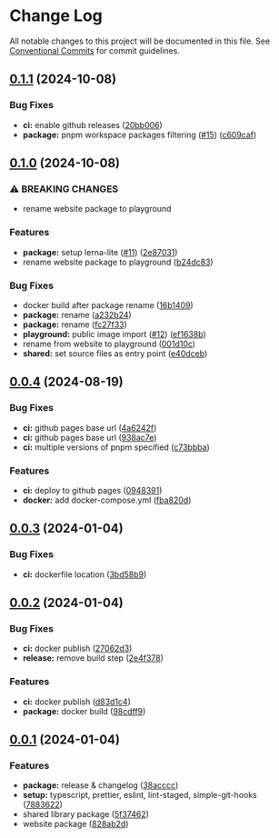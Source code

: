 # Change Log

All notable changes to this project will be documented in this file.
See [Conventional Commits](https://conventionalcommits.org) for commit guidelines.

## [0.1.1](https://github.com/coldrun/monorepo-typescript/compare/v0.1.0...v0.1.1) (2024-10-08)

### Bug Fixes

* **ci:** enable github releases ([20bb006](https://github.com/coldrun/monorepo-typescript/commit/20bb00623e0f8c37ca6aa549ebe1289ef580b733))
* **package:** pnpm workspace packages filtering ([#15](https://github.com/coldrun/monorepo-typescript/issues/15)) ([c609caf](https://github.com/coldrun/monorepo-typescript/commit/c609cafc74f7b97b914d4139bcc578b7fac69ccc))

## [0.1.0](https://github.com/coldrun/monorepo-typescript/compare/v0.0.4...v0.1.0) (2024-10-08)

### ⚠ BREAKING CHANGES

* rename website package to playground

### Features

* **package:** setup lerna-lite ([#11](https://github.com/coldrun/monorepo-typescript/issues/11)) ([2e87031](https://github.com/coldrun/monorepo-typescript/commit/2e8703186df59accf0bb56755676c69cc9e7cd61))
* rename website package to playground ([b24dc83](https://github.com/coldrun/monorepo-typescript/commit/b24dc8305560bbd3509cf12f843de9a5b8966dca))

### Bug Fixes

* docker build after package rename ([16b1409](https://github.com/coldrun/monorepo-typescript/commit/16b14092bac8fb9c39e387627ed02b79ec728a54))
* **package:** rename ([a232b24](https://github.com/coldrun/monorepo-typescript/commit/a232b24653505cdfd989dff0a4f0ab4bb8f80a84))
* **package:** rename ([fc27f33](https://github.com/coldrun/monorepo-typescript/commit/fc27f335a1d614cff9eb58f3db9733abe584848d))
* **playground:** public image import ([#12](https://github.com/coldrun/monorepo-typescript/issues/12)) ([ef1638b](https://github.com/coldrun/monorepo-typescript/commit/ef1638be98555250e28d62baa4de16c9e2e406e4))
* rename from website to playground ([001d10c](https://github.com/coldrun/monorepo-typescript/commit/001d10c1b705e1984c631acbdd277c8d59ccbd71))
* **shared:** set source files as entry point ([e40dceb](https://github.com/coldrun/monorepo-typescript/commit/e40dceb3c7e712c15d0b53642c1a282d202b8afe))

## [0.0.4](https://github.com/coldrun/monorepo-typescript/compare/v0.0.3...v0.0.4) (2024-08-19)

### Bug Fixes

- **ci:** github pages base url ([4a6242f](https://github.com/coldrun/monorepo-typescript/commit/4a6242f0b047daeba02e62bf2e379810f1ecb29b))
- **ci:** github pages base url ([938ac7e](https://github.com/coldrun/monorepo-typescript/commit/938ac7e04d5c022763b577b7e2524163e17a2690))
- **ci:** multiple versions of pnpm specified ([c73bbba](https://github.com/coldrun/monorepo-typescript/commit/c73bbbad27ba7ba54be1fb0ce91b85617e2b06a4))

### Features

- **ci:** deploy to github pages ([0948391](https://github.com/coldrun/monorepo-typescript/commit/0948391a5ebb7f307b499ac44529908f1973a032))
- **docker:** add docker-compose.yml ([fba820d](https://github.com/coldrun/monorepo-typescript/commit/fba820dc4028de57f0f873c3d7f6d0f8b6231509))

## [0.0.3](https://github.com/coldrun/monorepo-typescript/compare/v0.0.2...v0.0.3) (2024-01-04)

### Bug Fixes

- **ci:** dockerfile location ([3bd58b9](https://github.com/coldrun/monorepo-typescript/commit/3bd58b9b653c53107d321a0332bb40fc35aeea87))

## [0.0.2](https://github.com/coldrun/monorepo-typescript/compare/v0.0.1...v0.0.2) (2024-01-04)

### Bug Fixes

- **ci:** docker publish ([27062d3](https://github.com/coldrun/monorepo-typescript/commit/27062d3ddf352aeb67a05750f2b1702cc3b180e8))
- **release:** remove build step ([2e4f378](https://github.com/coldrun/monorepo-typescript/commit/2e4f3780340d2a5a64ba614799ff2810f0f4768a))

### Features

- **ci:** docker publish ([d83d1c4](https://github.com/coldrun/monorepo-typescript/commit/d83d1c49815c20f90558923fad175db0bbce027b))
- **package:** docker build ([98cdff9](https://github.com/coldrun/monorepo-typescript/commit/98cdff930f8d4824983e42161e795893ed8d78ba))

## [0.0.1](https://github.com/coldrun/monorepo-typescript/compare/78836223f74026dce4def8b2d69753202dfa18fc...v0.0.1) (2024-01-04)

### Features

- **package:** release & changelog ([38acccc](https://github.com/coldrun/monorepo-typescript/commit/38acccc70a2a977be00fb09952bb3fbc4e62e1e9))
- **setup:** typescript, prettier, eslint, lint-staged, simple-git-hooks ([7883622](https://github.com/coldrun/monorepo-typescript/commit/78836223f74026dce4def8b2d69753202dfa18fc))
- shared library package ([5f37462](https://github.com/coldrun/monorepo-typescript/commit/5f3746295022c6ba530cb52f25bbcdeb342452bf))
- website package ([828ab2d](https://github.com/coldrun/monorepo-typescript/commit/828ab2d1c77d8bfc3ea8cfea53d9f94ad49be949))
